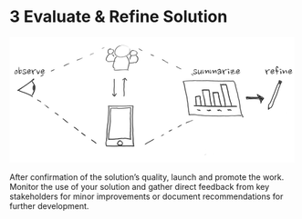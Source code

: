 # 3 Evaluate & Refine Solution

![](../../.gitbook/assets/trivia-phase-3-drawing-alpha-reduced.png)

After confirmation of the solution’s quality, launch and promote the work. Monitor the use of your solution and gather direct feedback from key stakeholders for minor improvements or document recommendations for further development.

